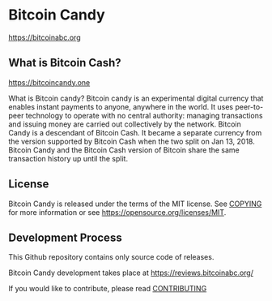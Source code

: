Bitcoin Candy
===========

https://bitcoinabc.org

What is Bitcoin Cash?
---------------------

https://bitcoincandy.one

What is Bitcoin candy?
Bitcoin candy is an experimental digital currency that enables instant payments to anyone, anywhere in the world. It uses peer-to-peer technology to operate with no central authority: managing transactions and issuing money are carried out collectively by the network. Bitcoin Candy is a descendant of Bitcoin Cash. It became a separate currency from the version supported by Bitcoin Cash when the two split on Jan 13, 2018. Bitcoin Candy and the Bitcoin Cash version of Bitcoin share the same transaction history up until the split.

License
-------

Bitcoin Candy is released under the terms of the MIT license. See [COPYING](COPYING) for more
information or see https://opensource.org/licenses/MIT.

Development Process
-------------------

This Github repository contains only source code of releases.

Bitcoin Candy development takes place at https://reviews.bitcoinabc.org/

If you would like to contribute, please read [CONTRIBUTING](CONTRIBUTING.md)
